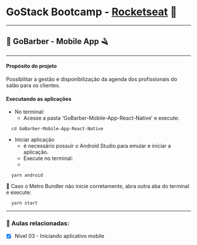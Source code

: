 # GoStack Bootcamp - [Rocketseat](https://rocketseat.com.br/) 🚀

---

## 💈 GoBarber - Mobile App 🪒

---

#### Propósito do projeto

Possibilitar a gestão e disponibilização da agenda dos profissionais do salão para os clientes.

#### Executando as aplicações

- No terminal:
  - Acesse a pasta 'GoBarber-Mobile-App-React-Native' e execute:

```shell
  cd GoBarber-Mobile-App-React-Native
```

- Iniciar aplicação
  - é necessário possuir o Android Studio para emular e iniciar a aplicação.
  - Execute no terminal:
  - 
```shell
  yarn android
```

🚨 Caso o Metro Bundler não inicie corretamente, abra outra aba do terminal e execute:

```shell
  yarn start
```

---

### 📌 Aulas relacionadas:

  - [x] Nível 03 - Iniciando aplicativo mobile

